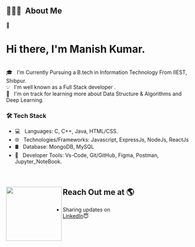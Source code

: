 


## 👨🏻‍💻 &nbsp;About Me


👨 &nbsp; <h1> Hi there, I'm Manish Kumar.</h1>  
🎓 &nbsp; I'm Currently Pursuing a B.tech in Information Technology From IIEST, Shibpur.\
💡 &nbsp; I'm well known as a Full Stack developer .<br>
🌱 &nbsp; I'm on track for learning more about Data Structure & Algorithms and Deep Learning.

<h3>🛠 Tech Stack</h3>

- 💻 &nbsp; Languages: C, C++, Java, HTML/CSS.
- 🌐 &nbsp; Technologies/Frameworks: Javascript, ExpressJs, NodeJs, ReactJs
- 🛢 &nbsp; Database: MongoDB, MySQL
- 🔧 &nbsp; Developer Tools: Vs-Code, Git/GitHub, Figma, Postman, Jupyter_NoteBook.

<br>

## Reach Out me at 🌎 <a href="https://www.linkedin.com/in/manish-kr-mandal/"><img align="left" width="150" height="146" src="https://cdn.dribbble.com/users/1876781/screenshots/6169542/web_character.gif?raw=true"></a>
- Sharing updates on <br><a href="https://www.linkedin.com/in/manish-kr-mandal/">LinkedIn</a>😇
</br>
</br>

<br>
